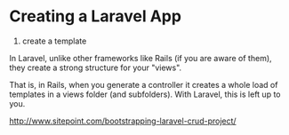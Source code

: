 # Creating a Laravel App

1. create a template

In Laravel, unlike other frameworks like Rails (if you are aware of them), they create a strong structure for your "views". 

That is, in Rails, when you generate a controller it creates a whole load of templates in a views folder (and subfolders). With Laravel, this is left up to you.


http://www.sitepoint.com/bootstrapping-laravel-crud-project/ 